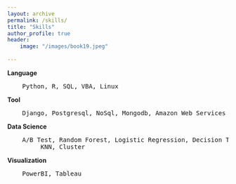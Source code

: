 ```yaml
---   
layout: archive
permalink: /skills/
title: "Skills"
author_profile: true
header:
    image: "/images/book19.jpeg"
      
---
```


**Language** 
<pre>    Python, R, SQL, VBA, Linux </pre>   


**Tool**  
<pre>    Django, Postgresql, NoSql, Mongodb, Amazon Web Services
</pre>   
    
**Data Science**  
<pre>    A/B Test, Random Forest, Logistic Regression, Decision Tree, 
         KNN, Cluster
</pre>

**Visualization**  
<pre>    PowerBI, Tableau
</pre>
